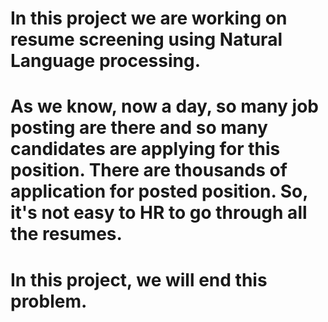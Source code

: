 # In this project we are working on resume screening using Natural Language processing.

# As we know, now a day, so many job posting are there and so many candidates are applying for this position. There are thousands of application for posted position. So, it's not easy to HR to go through all the resumes.

# In this project, we will end this problem.

